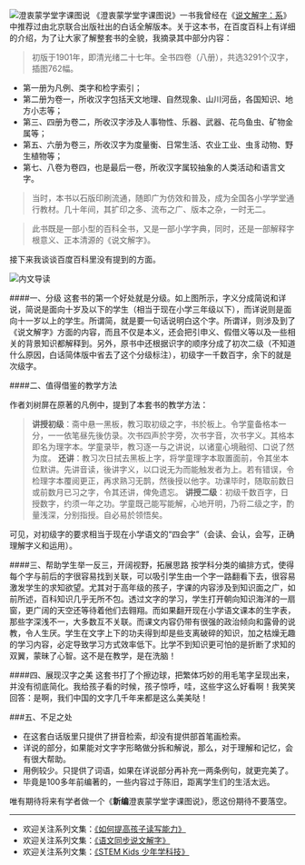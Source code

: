![澄衷蒙学堂字课图说](http://upload-images.jianshu.io/upload_images/275449-393e4e85027cb0ea.jpg?imageMogr2/auto-orient/strip%7CimageView2/2/w/1240)
《澄衷蒙学堂字课图说》一书我曾经在《[说文解字：系](http://www.jianshu.com/p/9796982dbe9d)》中推荐过由北京联合出版社出的白话全解版本。关于这本书，在百度百科上有详细的介绍，为了让大家了解整套书的全貌，我摘录其中部分内容：
> 初版于1901年，即清光绪二十七年。全书四卷（八册），共选3291个汉字，插图762幅。
- 第一册为凡例、类字和检字索引；
- 第二册为卷一，所收汉字包括天文地理、自然现象、山川河岳，各国知识、地方小志等；
- 第三、四册为卷二，所收汉字涉及人事物性、乐器、武器、花鸟鱼虫、矿物金属等；
- 第五、六册为卷三，所收汉字为度量衡、日常生活、农业工业、虫豸动物、野生植物等；
- 第七、八卷为卷四，也是最后一卷，所收汉字属较抽象的人类活动和语言文字。

>当时，本书以石版印刷流通，随即广为仿效和普及，成为全国各小学学堂通行教材。几十年间，其扩印之多、流布之广、版本之杂，一时无二。

>此书既是一部小型的百科全书，又是一部小学字典，同时，还是一部解释字根意义、正本清源的《说文解字》。

接下来我谈谈百度百科里没有提到的方面。

![内文导读](http://upload-images.jianshu.io/upload_images/275449-a4bb886c9d9858e6.png?imageMogr2/auto-orient/strip%7CimageView2/2/w/1240)

####一、分级
这套书的第一个好处就是分级。如上图所示，字义分成简说和详说，简说是面向十岁及以下的学生（相当于现在小学三年级以下），而详说则是面向十一岁以上的学生。所谓简，就是要一句话说明白这个字。所谓详，则涉及到了《说文解字》方面的内容，而且不仅是本义，还会把引申义、假借义等以及一些相关的背景知识都解释到。另外，原书中还根据识字的顺序分成了初次二级（不知道什么原因，白话简体版中省去了这个分级标注），初级字一千数百字，余下的就是次级字。

####二、值得借鉴的教学方法

作者刘树屏在原著的凡例中，提到了本套书的教学方法：

>**讲授初级**：斋中悬一黑板，教习取初级之字，书於板上。令学童备格本一分，一一依笔昼先後仿录。次书四声於字旁，次书字音，次书字义。其格本即名为理字本。学童录毕，教习逐一与之讲说，以诸童心境融彻、口说了然为度。
**还讲**：教习次日拭去黑板上字，将学童理字本取置面前，令其坐本位默讲。先讲音读，後讲字义，以口说无为而能触发者为上。若有错误，令检理字本覆阅更正，再求熟习无鹊，然後授以他字。功课毕时，随取前数日或前数月已习之字，令其还讲，俾免遗忘。
**讲授二级**：初级千数百字，日授数字，约须一年之功。学童既己能写能解，心地开明，乃将二级之字，酌量浅深，分别指授。自必易於领悟矣。

可见，对初级字的要求相当于现在小学语文的“四会字”（会读、会认，会写，正确理解字义和运用）。

####三、帮助学生举一反三，开阔视野，拓展思路
按学科分类的编排方式，使得每个字与前后的字很容易找到关联，可以吸引学生由一个字一路翻看下去，很容易激发学生的求知欲望。尤其对于高年级的孩子，字课的内容涉及到知识面之广，如前所述，百科知识几乎无所不包。透过文字的学习，学生打开朝向知识海洋的一扇窗，更广阔的天空还等待着他们去翱翔。而如果翻开现在小学语文课本的生字表，那些字深浅不一，大多数互不关联。而课文内容仍带有很强的政治倾向和露骨的说教，令人生厌。学生在文字上下的功夫得到却是些支离破碎的知识，加之枯燥无趣的学习内容，必定导致学习方式效率低下。比学不到知识更可怕的是折断了求知的双翼，蒙昧了心智。这不是在教学，是在洗脑！

####四、展现汉字之美
这套书打了个擦边球，把繁体巧妙的用毛笔字呈现出来，并没有彻底简化。我给孩子看的时候，孩子惊呼，哇，这些字这么好看啊！我笑笑回答：是啊，我们中国的文字几千年来都是这么美美哒！

###五、不足之处
- 在这套白话版里只提供了拼音检索，却没有提供部首笔画检索。
- 详说的部分，如果能对文字字形略做分拆和解说，那么，对于理解和记忆，会有很大帮助。
- 用例较少。只提供了词语，如果在详说部分再补充一两条例句，就更完美了。
- 毕竟是100多年前编著的，一些内容过于陈旧，距离学生们的生活太远。

唯有期待将来有学者做一个《**新编**澄衷蒙学堂字课图说》，愿这份期待不要落空。

-------
* 欢迎关注系列文集：[《如何提高孩子读写能力》](http://www.jianshu.com/nb/8869173)
* 欢迎关注系列文集：[《语文同步说文解字》](http://www.jianshu.com/notebooks/6718880)
* 欢迎关注系列文集：[《STEM Kids 少年学科技》](http://www.jianshu.com/nb/10476879)

